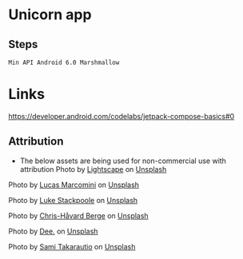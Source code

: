 # Unicorn app

## Steps

```
Min API Android 6.0 Marshmallow
```
# Links 
https://developer.android.com/codelabs/jetpack-compose-basics#0

## Attribution
* The below assets are being used for non-commercial use with attribution 
Photo by <a href="https://unsplash.com/@lightscape?utm_source=unsplash&utm_medium=referral&utm_content=creditCopyText">Lightscape</a> on <a href="https://unsplash.com/s/photos/aurora?utm_source=unsplash&utm_medium=referral&utm_content=creditCopyText">Unsplash</a>

Photo by <a href="https://unsplash.com/@lucasmarcomini?utm_source=unsplash&utm_medium=referral&utm_content=creditCopyText">Lucas Marcomini</a> on <a href="https://unsplash.com/s/photos/aurora?utm_source=unsplash&utm_medium=referral&utm_content=creditCopyText">Unsplash</a>

Photo by <a href="https://unsplash.com/@withluke?utm_source=unsplash&utm_medium=referral&utm_content=creditCopyText">Luke Stackpoole</a> on <a href="https://unsplash.com/s/photos/aurora?utm_source=unsplash&utm_medium=referral&utm_content=creditCopyText">Unsplash</a>
  
Photo by <a href="https://unsplash.com/@chberge?utm_source=unsplash&utm_medium=referral&utm_content=creditCopyText">Chris-Håvard Berge</a> on <a href="https://unsplash.com/collections/0X1ZfW7YHzY/aurora?utm_source=unsplash&utm_medium=referral&utm_content=creditCopyText">Unsplash</a>
    
Photo by <a href="https://unsplash.com/@marealacris?utm_source=unsplash&utm_medium=referral&utm_content=creditCopyText">Dee.</a> on <a href="https://unsplash.com/collections/0X1ZfW7YHzY/aurora?utm_source=unsplash&utm_medium=referral&utm_content=creditCopyText">Unsplash</a>
  
Photo by <a href="https://unsplash.com/@samimatias?utm_source=unsplash&utm_medium=referral&utm_content=creditCopyText">Sami Takarautio</a> on <a href="https://unsplash.com/collections/0X1ZfW7YHzY/aurora?utm_source=unsplash&utm_medium=referral&utm_content=creditCopyText">Unsplash</a>
  
